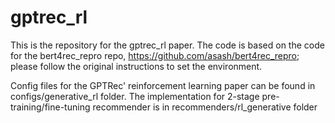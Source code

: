 # gptrec_rl
This is the repository for the gptrec_rl paper.
The code is based on the code for the bert4rec_repro repo, https://github.com/asash/bert4rec_repro; please follow the original instructions to set the environment. 

Config files for the GPTRec' reinforcement learning paper can be found in configs/generative_rl folder. 
The implementation for 2-stage pre-training/fine-tuning recommender is in recommenders/rl_generative folder 


